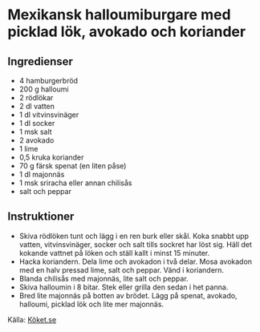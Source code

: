 # Mexikansk halloumiburgare med picklad lök, avokado och koriander

## Ingredienser

* 4  hamburgerbröd
* 200 g halloumi
* 2  rödlökar
* 2 dl vatten
* 1 dl vitvinsvinäger
* 1 dl socker
* 1 msk salt
* 2  avokado
* 1  lime
* 0,5 kruka koriander
* 70 g färsk spenat (en liten påse)
* 1 dl majonnäs
* 1 msk sriracha eller annan chilisås
* salt och peppar

## Instruktioner

* Skiva rödlöken tunt och lägg i en ren burk eller skål. Koka snabbt upp vatten, vitvinsvinäger, socker och salt tills sockret har löst sig. Häll det kokande vattnet på löken och ställ kallt i minst 15 minuter.
* Hacka koriandern. Dela lime och avokadon i två delar. Mosa avokadon med en halv pressad lime, salt och peppar. Vänd i koriandern.
* Blanda chilisås med majonnäs, lite salt och peppar.
* Skiva halloumin i 8 bitar. Stek eller grilla den sedan i het panna.
* Bred lite majonnäs på botten av brödet. Lägg på spenat, avokado, halloumi, picklad lök och lite mer majonnäs.

Källa: [Köket.se](https://www.koket.se/mexikansk-halloumiburgare-med-picklad-lok-avokado-och-koriander)